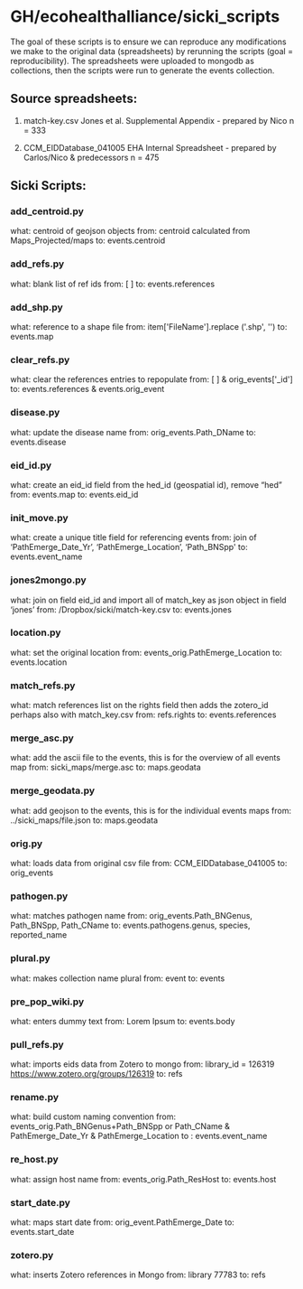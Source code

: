 # GH/ecohealthalliance/sicki_scripts

The goal of these scripts is to ensure we can reproduce any modifications we make to the original data (spreadsheets) by rerunning the scripts (goal = reproducibility). The spreadsheets were uploaded to mongodb as collections, then the scripts were run to generate the events collection.

## Source spreadsheets:

1) match-key.csv 
 Jones et al. Supplemental Appendix - prepared by Nico
 n = 333

2) CCM_EIDDatabase_041005 
 EHA Internal Spreadsheet - prepared by Carlos/Nico & predecessors
 n = 475

## Sicki Scripts:

### add_centroid.py
what: centroid of geojson objects
from: centroid calculated from Maps_Projected/maps
to: events.centroid 

### add_refs.py
what: blank list of ref ids
from: [ ]
to: events.references

### add_shp.py
what: reference to a shape file
from: item['FileName'].replace ('.shp', '')
to: events.map

### clear_refs.py
what: clear the references entries to repopulate
from: [ ] &  orig_events['_id']
to: events.references & events.orig_event

### disease.py
what: update the disease name
from:  orig_events.Path_DName
to: events.disease

### eid_id.py
what: create an eid_id field from the hed_id (geospatial id), remove “hed”
from: events.map
to: events.eid_id

### init_move.py
what: create a unique title field for referencing events
from: join of ‘PathEmerge_Date_Yr’, ‘PathEmerge_Location’, ‘Path_BNSpp'
to: events.event_name

### jones2mongo.py
what: join on field eid_id and import all of match_key as json object in field ‘jones’
from: /Dropbox/sicki/match-key.csv
to: events.jones

### location.py
what: set the original location
from: events_orig.PathEmerge_Location
to: events.location

### match_refs.py 
what: match references list on the rights field then adds the zotero_id
 perhaps also with match_key.csv
from: refs.rights
to: events.references

### merge_asc.py
what: add the ascii file to the events, this is for the overview of all events map
from: sicki_maps/merge.asc
to: maps.geodata

### merge_geodata.py 
what: add geojson to the events, this is for the individual events maps
from: ../sicki_maps/file.json
to: maps.geodata

### orig.py
what: loads data from original csv file
from: CCM_EIDDatabase_041005
to: orig_events

### pathogen.py
what: matches pathogen name 
from: orig_events.Path_BNGenus, Path_BNSpp, Path_CName
to: events.pathogens.genus, species, reported_name

### plural.py
what: makes collection name plural
from: event
to: events

### pre_pop_wiki.py
what: enters dummy text
from: Lorem Ipsum
to: events.body

### pull_refs.py
what: imports eids data from Zotero to mongo
from: library_id = 126319 https://www.zotero.org/groups/126319
to: refs

### rename.py
what: build custom naming convention
from: events_orig.Path_BNGenus+Path_BNSpp or Path_CName & PathEmerge_Date_Yr & PathEmerge_Location
to : events.event_name

### re_host.py
what: assign host name
from: events_orig.Path_ResHost
to: events.host

### start_date.py
what: maps start date
from: orig_event.PathEmerge_Date
to: events.start_date

### zotero.py
what: inserts Zotero references in Mongo
from: library 77783
to: refs
